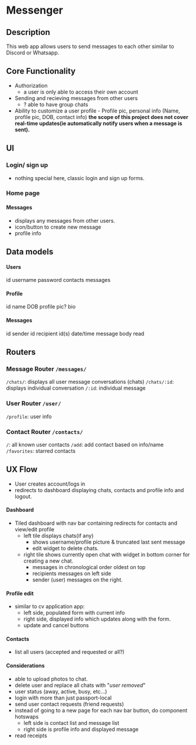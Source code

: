 # Messenger

## Description

This web app allows users to send messages to each other similar to Discord or Whatsapp.

## Core Functionality

- Authorization
  - a user is only able to access their own account
- Sending and recieving messages from other users
  - ? able to have group chats
- Ability to customize a user profile - Profile pic, personal info (Name, profile pic, DOB, contact info)
  **the scope of this project does not cover real-time updates(ie automatically notify users when a message is sent).**

## UI

### Login/ sign up

- nothing special here, classic login and sign up forms.

### Home page

#### Messages

- displays any messages from other users.
- icon/button to create new message
- profile info

## Data models

#### Users
id
username
password
contacts
messages

#### Profile
id
name
DOB
profile pic?
bio

#### Messages
id
sender id
recipient id(s)
date/time
message body
read

## Routers
### Message Router `/messages/`
`/chats/`: displays all user message conversations (chats)
`/chats/:id`: displays individual conversation
`/:id`: individual message

### User Router `/user/`
`/profile`: user info

### Contact Router `/contacts/`
`/`: all known user contacts
`/add`: add contact based on info/name
`/favorites`: starred contacts



## UX Flow

- User creates account/logs in
- redirects to dashboard displaying chats, contacts and profile info and logout.

#### Dashboard
- Tiled dashboard with nav bar containing redirects for contacts and view/edit profile
  - left tile displays chats(if any)
    - shows username/profile picture & truncated last sent message
    - edit widget to delete chats.
  - right tile shows currently open chat with widget in bottom corner for creating a new chat.
    - messages in chronological order oldest on top
    - recipients messages on left side
    - sender (user) messages on the right.

#### Profile edit
- similar to cv application app: 
  - left side, populated form with current info
  - right side, displayed info which updates along with the form.
  - update and cancel buttons

#### Contacts
- list all users (accepted and requested or all?) 


#### Considerations
- able to upload photos to chat.
- delete user and replace all chats with "*user removed*"
- user status (away, active, busy, etc...)
- login with more than just passport-local 
- send user contact requests (friend requests)
- instead of going to a new page for each nav bar button, do component hotswaps
  - left side is contact list and message list
  - right side is profile info and displayed message
- read receipts


